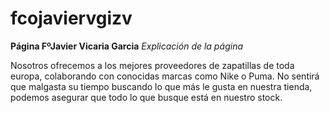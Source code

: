 # fcojaviervgizv
**Página FºJavier Vicaria Garcia**
*Explicación de la página*

Nosotros ofrecemos a los mejores proveedores de zapatillas de toda europa, colaborando con conocidas marcas como
Nike o Puma. No sentirá que malgasta su tiempo buscando lo que más le gusta en nuestra tienda, podemos asegurar
que todo lo que busque está en nuestro stock. 
